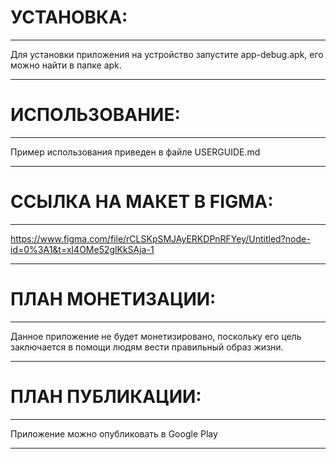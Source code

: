 # УСТАНОВКА:
---
Для установки приложения на устройство запустите app-debug.apk, его можно найти в папке apk.

---

# ИСПОЛЬЗОВАНИЕ:
---
Пример использования приведен в файле USERGUIDE.md

---

# ССЫЛКА НА МАКЕТ В FIGMA:
---
https://www.figma.com/file/rCLSKpSMJAyERKDPnRFYey/Untitled?node-id=0%3A1&t=xI4OMe52glKkSAja-1

---

# ПЛАН МОНЕТИЗАЦИИ:
---
Данное приложение не будет монетизировано, поскольку его цель заключается в помощи людям вести правильный образ жизни.

---

# ПЛАН ПУБЛИКАЦИИ:
---
Приложение можно опубликовать в Google Play

---